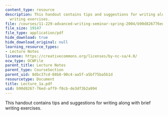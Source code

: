 ```yaml
---
content_type: resource
description: This handout contains tips and suggestions for writing along with brief
  writing exercises.
file: /courses/11-229-advanced-writing-seminar-spring-2004/b90d826776edaff9f0cbde3df3b2a994_Lecture_1a.pdf
file_size: 19147
file_type: application/pdf
hide_download: true
hide_download_original: null
learning_resource_types:
- Lecture Notes
license: https://creativecommons.org/licenses/by-nc-sa/4.0/
ocw_type: OCWFile
parent_title: Lecture Notes
parent_type: CourseSection
parent_uid: 8dbc37cd-88b8-90c4-aa5f-a5bf75ba5b1d
resourcetype: Document
title: Lecture_1a.pdf
uid: b90d8267-76ed-aff9-f0cb-de3df3b2a994
---
```

This handout contains tips and suggestions for writing along with brief writing exercises.